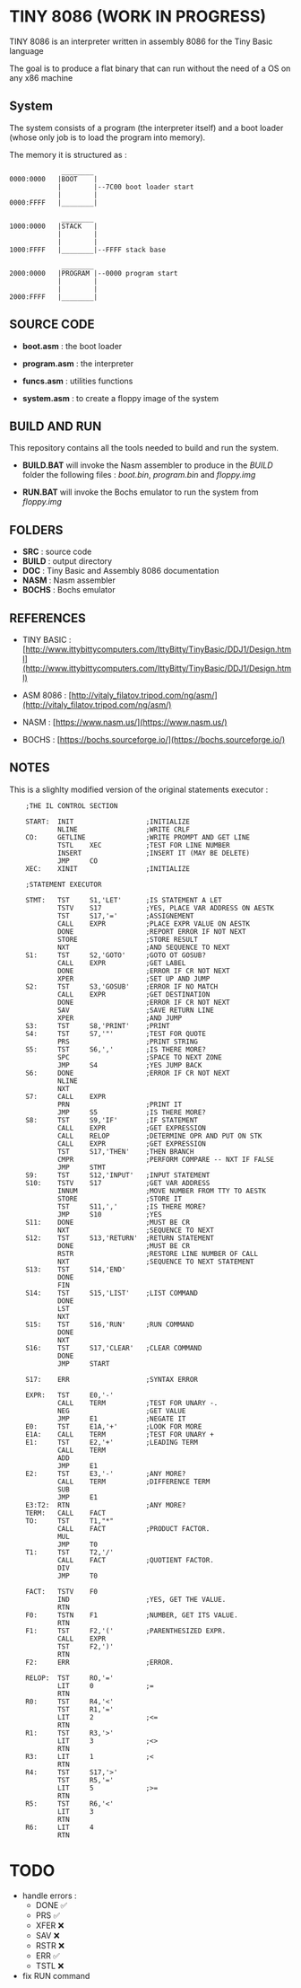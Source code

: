 # TINY 8086 (WORK IN PROGRESS)

TINY 8086 is an interpreter written in assembly 8086 for the Tiny Basic language

The goal is to produce a flat binary that can run without the need of a OS on any x86 machine 

## System
The system consists of a program (the interpreter itself) and a boot loader (whose only job is to load the program into memory).

The memory it is structured as :

```
             ________
0000:0000   |BOOT    |  
            |        |--7C00 boot loader start
            |        |
0000:FFFF   |________|

             ________
1000:0000   |STACK   |  
            |        |
            |        |
1000:FFFF   |________|--FFFF stack base

             ________
2000:0000   |PROGRAM |--0000 program start
            |        |
            |        |
2000:FFFF   |________|
```

## SOURCE CODE

- __boot.asm__ : the boot loader

- __program.asm__ : the interpreter

- __funcs.asm__ : utilities functions

- __system.asm__ : to create a floppy image of the system

## BUILD AND RUN

This repository contains all the tools needed to build and run the system.

- __BUILD.BAT__ will invoke the Nasm assembler to produce in the _BUILD_ folder the following files : _boot.bin_, _program.bin_ and _floppy.img_

- __RUN.BAT__ will invoke the Bochs emulator to run the system from _floppy.img_

## FOLDERS
- __SRC__ : source code
- __BUILD__ : output directory
- __DOC__ : Tiny Basic and Assembly 8086 documentation
- __NASM__ : Nasm assembler
- __BOCHS__ : Bochs emulator

## REFERENCES

- TINY BASIC : [http://www.ittybittycomputers.com/IttyBitty/TinyBasic/DDJ1/Design.html](http://www.ittybittycomputers.com/IttyBitty/TinyBasic/DDJ1/Design.html)

- ASM 8086 : [http://vitaly_filatov.tripod.com/ng/asm/](http://vitaly_filatov.tripod.com/ng/asm/)

- NASM : [https://www.nasm.us/](https://www.nasm.us/)

- BOCHS : [https://bochs.sourceforge.io/](https://bochs.sourceforge.io/)

## NOTES

This is a slighlty modified version of the original statements executor :

```
    ;THE IL CONTROL SECTION

    START:  INIT                  ;INITIALIZE
            NLINE                 ;WRITE CRLF
    CO:     GETLINE               ;WRITE PROMPT AND GET LINE
            TSTL    XEC           ;TEST FOR LINE NUMBER
            INSERT                ;INSERT IT (MAY BE DELETE)
            JMP     CO
    XEC:    XINIT                 ;INITIALIZE

    ;STATEMENT EXECUTOR

    STMT:   TST     S1,'LET'      ;IS STATEMENT A LET
            TSTV    S17           ;YES, PLACE VAR ADDRESS ON AESTK
            TST     S17,'='       ;ASSIGNEMENT
            CALL    EXPR          ;PLACE EXPR VALUE ON AESTK
            DONE                  ;REPORT ERROR IF NOT NEXT
            STORE                 ;STORE RESULT
            NXT                   ;AND SEQUENCE TO NEXT
    S1:     TST     S2,'GOTO'     ;GOTO OT GOSUB?
            CALL    EXPR          ;GET LABEL
            DONE                  ;ERROR IF CR NOT NEXT
            XPER                  ;SET UP AND JUMP
    S2:     TST     S3,'GOSUB'    ;ERROR IF NO MATCH
            CALL    EXPR          ;GET DESTINATION
            DONE                  ;ERROR IF CR NOT NEXT
            SAV                   ;SAVE RETURN LINE
            XPER                  ;AND JUMP
    S3:     TST     S8,'PRINT'    ;PRINT
    S4:     TST     S7,'"'        ;TEST FOR QUOTE
            PRS                   ;PRINT STRING
    S5:     TST     S6,','        ;IS THERE MORE?
            SPC                   ;SPACE TO NEXT ZONE
            JMP     S4            ;YES JUMP BACK
    S6:     DONE                  ;ERROR IF CR NOT NEXT
            NLINE
            NXT
    S7:     CALL    EXPR
            PRN                   ;PRINT IT
            JMP     S5            ;IS THERE MORE?
    S8:     TST     S9,'IF'       ;IF STATEMENT
            CALL    EXPR          ;GET EXPRESSION
            CALL    RELOP         ;DETERMINE OPR AND PUT ON STK
            CALL    EXPR          ;GET EXPRESSION
            TST     S17,'THEN'    ;THEN BRANCH
            CMPR                  ;PERFORM COMPARE -- NXT IF FALSE
            JMP     STMT
    S9:     TST     S12,'INPUT'   ;INPUT STATEMENT
    S10:    TSTV    S17           ;GET VAR ADDRESS
            INNUM                 ;MOVE NUMBER FROM TTY TO AESTK
            STORE                 ;STORE IT
            TST     S11,','       ;IS THERE MORE?
            JMP     S10           ;YES
    S11:    DONE                  ;MUST BE CR
            NXT                   ;SEQUENCE TO NEXT
    S12:    TST     S13,'RETURN'  ;RETURN STATEMENT
            DONE                  ;MUST BE CR
            RSTR                  ;RESTORE LINE NUMBER OF CALL
            NXT                   ;SEQUENCE TO NEXT STATEMENT
    S13:    TST     S14,'END'
            DONE
            FIN
    S14:    TST     S15,'LIST'    ;LIST COMMAND
            DONE
            LST
            NXT
    S15:    TST     S16,'RUN'     ;RUN COMMAND
            DONE
            NXT
    S16:    TST     S17,'CLEAR'   ;CLEAR COMMAND
            DONE
            JMP     START

    S17:    ERR                   ;SYNTAX ERROR

    EXPR:   TST     E0,'-'
            CALL    TERM          ;TEST FOR UNARY -.
            NEG                   ;GET VALUE
            JMP     E1            ;NEGATE IT
    E0:     TST     E1A,'+'       ;LOOK FOR MORE
    E1A:    CALL    TERM          ;TEST FOR UNARY +
    E1:     TST     E2,'+'        ;LEADING TERM
            CALL    TERM
            ADD
            JMP     E1
    E2:     TST     E3,'-'        ;ANY MORE?
            CALL    TERM          ;DIFFERENCE TERM
            SUB
            JMP     E1
    E3:T2:  RTN                   ;ANY MORE?
    TERM:   CALL    FACT
    TO:     TST     T1,"*"
            CALL    FACT          ;PRODUCT FACTOR.
            MUL
            JMP     T0
    T1:     TST     T2,'/'
            CALL    FACT          ;QUOTIENT FACTOR.
            DIV
            JMP     T0

    FACT:   TSTV    F0
            IND                   ;YES, GET THE VALUE.
            RTN
    F0:     TSTN    F1            ;NUMBER, GET ITS VALUE.
            RTN
    F1:     TST     F2,'('        ;PARENTHESIZED EXPR.
            CALL    EXPR
            TST     F2,')'
            RTN
    F2:     ERR                   ;ERROR.

    RELOP:  TST     RO,'='
            LIT     0             ;=
            RTN
    R0:     TST     R4,'<'
            TST     R1,'='
            LIT     2             ;<=
            RTN
    R1:     TST     R3,'>'
            LIT     3             ;<>
            RTN
    R3:     LIT     1             ;<
            RTN
    R4:     TST     S17,'>'
            TST     R5,'='
            LIT     5             ;>=
            RTN
    R5:     TST     R6,'<'
            LIT     3
            RTN                   
    R6:     LIT     4
            RTN
```

# TODO
- handle errors :
  - DONE ✅
  - PRS ✅
  - XFER ❌
  - SAV ❌
  - RSTR ❌
  - ERR ✅
  - TSTL ❌
- fix RUN command